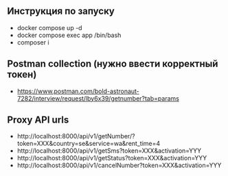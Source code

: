 ## Инструкция по запуску
- docker compose up -d
- docker compose exec app /bin/bash
- composer i

## Postman collection (нужно ввести корректный токен)
- https://www.postman.com/bold-astronaut-7282/interview/request/lby6x39/getnumber?tab=params

## Proxy API urls
- http://localhost:8000/api/v1/getNumber/?token=XXX&country=se&service=wa&rent_time=4
- http://localhost:8000/api/v1/getSms?token=XXX&activation=YYY
- http://localhost:8000/api/v1/getStatus?token=XXX&activation=YYY
- http://localhost:8000/api/v1/cancelNumber?token=XXX&activation=YYY
